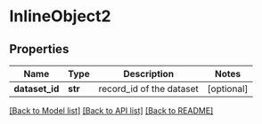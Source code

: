 # InlineObject2

## Properties
Name | Type | Description | Notes
------------ | ------------- | ------------- | -------------
**dataset_id** | **str** | record_id of the dataset | [optional] 

[[Back to Model list]](../README.md#documentation-for-models) [[Back to API list]](../README.md#documentation-for-api-endpoints) [[Back to README]](../README.md)


